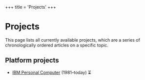 +++
title = 'Projects'
+++

# Projects

This page lists all currently available projects, which are a series of chronologically ordered articles on a specific topic.

## Platform projects

- [IBM Personal Computer](platforms/ibm-pc) (1981–today) ⏳
